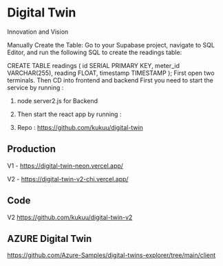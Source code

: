 # Digital Twin

Innovation and Vision

Manually Create the Table: Go to your Supabase project, navigate to SQL Editor, and run the following SQL to create the readings table:

CREATE TABLE readings (
  id SERIAL PRIMARY KEY,
  meter_id VARCHAR(255),
  reading FLOAT,
  timestamp TIMESTAMP
);
First open two terminals. Then CD into frontend and backend First you need to start the service by running : 

1. node server2.js  for Backend 
2. Then start the react app by running :

3. Repo : https://github.com/kukuu/digital-twin

## Production 

V1 - https://digital-twin-neon.vercel.app/

V2 - https://digital-twin-v2-chi.vercel.app/

## Code
V2 https://github.com/kukuu/digital-twin-v2

## AZURE Digital Twin 

https://github.com/Azure-Samples/digital-twins-explorer/tree/main/client
